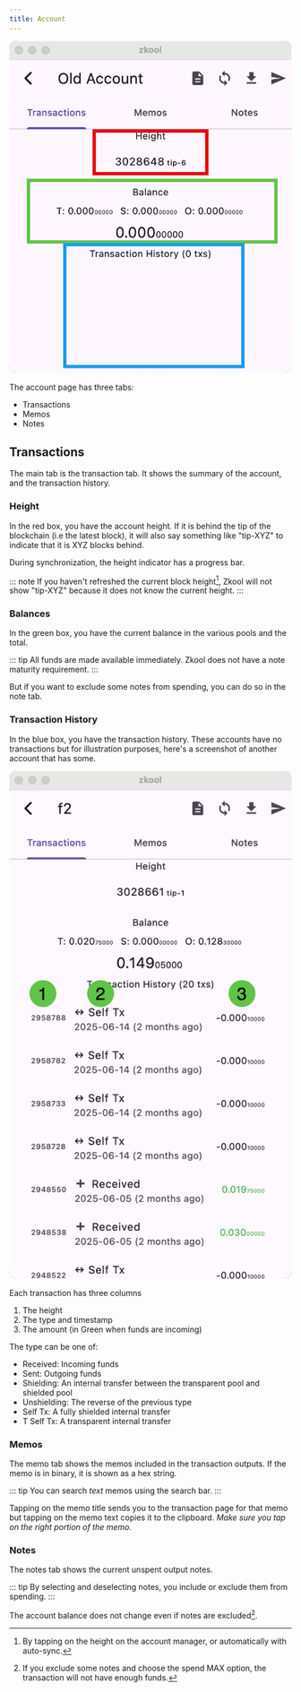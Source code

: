 ```yaml
---
title: Account
---
```


![Account](./images/08.account.png)

The account page has three tabs:
- Transactions
- Memos
- Notes

## Transactions

The main tab is the transaction tab. It shows
the summary of the account, and the transaction history.

### Height

In the red box, you have the account height.
If it is behind the tip of the blockchain (i.e the latest
block), it will also say something like "tip-XYZ" to
indicate that it is XYZ blocks behind.

During synchronization, the height indicator has
a progress bar.

::: note
If you haven't refreshed the current block height[^1], Zkool will not show "tip-XYZ" because it does not know the current height.
:::

### Balances

In the green box, you have the current balance in the
various pools and the total.

::: tip
All funds are made available immediately. Zkool
does not have a note maturity requirement.
:::

But if you want to exclude some notes from spending,
you can do so in the note tab.

### Transaction History
In the blue box, you have the transaction history.
These accounts have no transactions but for illustration
purposes, here's a screenshot of another account that has some.

![Transaction History](./images/09.tx_history.png)

Each transaction has three columns
1. The height
2. The type and timestamp
3. The amount (in Green when funds are incoming)

The type can be one of:
- Received: Incoming funds
- Sent: Outgoing funds
- Shielding: An internal transfer between the transparent pool and shielded pool
- Unshielding: The reverse of the previous type
- Self Tx: A fully shielded internal transfer
- T Self Tx: A transparent internal transfer

### Memos

The memo tab shows the memos included in the transaction
outputs. If the memo is in binary, it is shown as a
hex string.

::: tip
You can search *text* memos using the search bar.
:::

Tapping on the memo title sends you to the transaction page
for that memo but tapping on the memo text copies it to
the clipboard. *Make sure you tap on the right portion
of the memo.*

### Notes

The notes tab shows the current unspent output notes.

::: tip
By selecting and deselecting notes, you include or
exclude them from spending.
:::

The account balance does not change even if notes
are excluded[^2].

[^1]: By tapping on the height on the account manager,
or automatically with auto-sync.
[^2]: If you exclude some notes and choose
the spend MAX option, the transaction will not have
enough funds.
